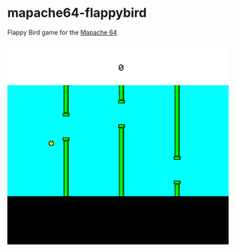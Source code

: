 # mapache64-flappybird

Flappy Bird game for the [Mapache 64](https://mapache64.ucsbieee.org/)


![Screenshot](screenshot.png)